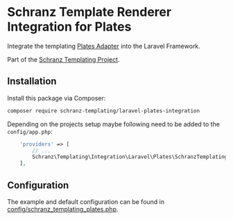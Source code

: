 # Schranz Template Renderer Integration for Plates

Integrate the templating [Plates Adapter](https://github.com/schranz-templating/plates-adapter) 
into the Laravel Framework.

Part of the [Schranz Templating Project](https://github.com/schranz-templating/templating).

## Installation

Install this package via Composer:

```bash
composer require schranz-templating/laravel-plates-integration
```

Depending on the projects setup maybe following need to be added to the `config/app.php`:

```php
    'providers' => [
        // ...
        Schranz\Templating\Integration\Laravel\Plates\SchranzTemplatingPlatesProvider::class,
    ],
```

## Configuration

The example and default configuration can be found in [config/schranz_templating_plates.php](config/schranz_templating_plates.php).
